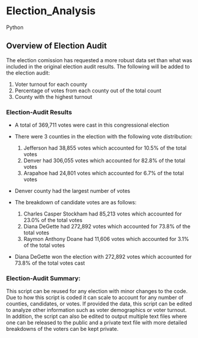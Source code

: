 # Election_Analysis
Python


## Overview of Election Audit
The election comission has requested a more robust data set than what was included in the original election audit results. The following will be added to the election audit:
1. Voter turnout for each county
2. Percentage of votes from each county out of the total count
3. County with the highest turnout

### Election-Audit Results 
- A total of 369,711 votes were cast in this congressional election

- There were 3 counties in the election with the following vote distribution:
  1. Jefferson had 38,855 votes which accounted for 10.5% of the total votes
  2. Denver had 306,055 votes which accounted for 82.8% of the total votes
  3. Arapahoe had 24,801 votes which accounted for 6.7% of the total votes

- Denver county had the largest number of votes

- The breakdown of candidate votes are as follows:
  1. Charles Casper Stockham had 85,213 votes which accounted for 23.0% of the total votes
  2. Diana DeGette had 272,892 votes which accounted for 73.8% of the total votes
  3. Raymon Anthony Doane had 11,606 votes which accounted for 3.1% of the total votes

- Diana DeGette won the election with 272,892 votes which accounted for 73.8% of the total votes cast

### Election-Audit Summary: 
This script can be reused for any election with minor changes to the code. Due to how this script is coded it can scale to account for any number of counties, candidates, or votes. If provided the data, this script can be edited to analyze other information such as voter demographics or voter turnout. In addition, the script can also be edited to output multiple text files where one can be released to the public and a private text file with more detailed breakdowns of the voters can be kept private.
